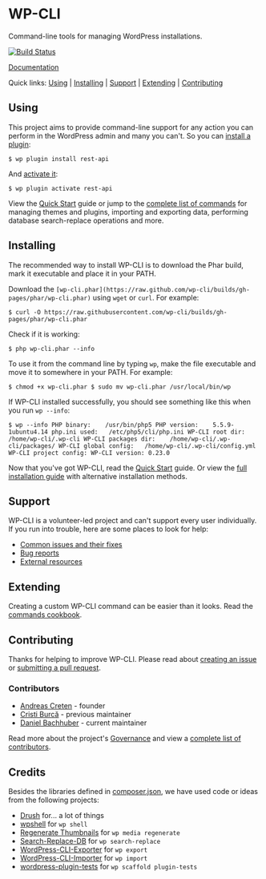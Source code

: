 # WP-CLI

Command-line tools for managing WordPress installations.

[![Build Status](https://travis-ci.org/wp-cli/wp-cli.png?branch=master)](https://travis-ci.org/wp-cli/wp-cli)

[Documentation](http://wp-cli.org/)

Quick links: [Using](#using) | [Installing](#installing) | [Support](#support) | [Extending](#extending) | [Contributing](#contributing)

## Using

This project aims to provide command-line support for any action you can perform in the WordPress admin and many you can't. So you can [install a plugin](http://wp-cli.org/commands/plugin/install/):

`
$ wp plugin install rest-api
`

And [activate it](http://wp-cli.org/commands/plugin/activate/):

`
$ wp plugin activate rest-api
`

View the [Quick Start](http://wp-cli.org/docs/quick-start/) guide or jump to the [complete list of commands](http://wp-cli.org/commands/) for managing themes and plugins, importing and exporting data, performing database search-replace operations and more.

## Installing

The recommended way to install WP-CLI is to download the Phar build, mark it executable and place it in your PATH.

Download the `[wp-cli.phar](https://raw.github.com/wp-cli/builds/gh-pages/phar/wp-cli.phar)` using `wget` or `curl`. For example:

`$ curl -O https://raw.githubusercontent.com/wp-cli/builds/gh-pages/phar/wp-cli.phar`

Check if it is working:

`$ php wp-cli.phar --info`

To use it from the command line by typing `wp`, make the file executable and move it to somewhere in your PATH. For example:

`
$ chmod +x wp-cli.phar
$ sudo mv wp-cli.phar /usr/local/bin/wp
`

If WP-CLI installed successfully, you should see something like this when you run `wp --info`:

`
$ wp --info
PHP binary:    /usr/bin/php5
PHP version:    5.5.9-1ubuntu4.14
php.ini used:   /etc/php5/cli/php.ini
WP-CLI root dir:        /home/wp-cli/.wp-cli
WP-CLI packages dir:    /home/wp-cli/.wp-cli/packages/
WP-CLI global config:   /home/wp-cli/.wp-cli/config.yml
WP-CLI project config:
WP-CLI version: 0.23.0
`

Now that you've got WP-CLI, read the [Quick Start](http://wp-cli.org/docs/quick-start/) guide. Or view the [full installation guide](http://wp-cli.org/docs/installing/) with alternative installation methods.

## Support

WP-CLI is a volunteer-led project and can't support every user individually. If you run into trouble, here are some places to look for help:

- [Common issues and their fixes](http://wp-cli.org/docs/common-issues/)
- [Bug reports](http://wp-cli.org/docs/bug-reports/)
- [External resources](http://wp-cli.org/docs/external-resources/)

## Extending

Creating a custom WP-CLI command can be easier than it looks. Read the [commands cookbook](http://wp-cli.org/docs/commands-cookbook/).

## Contributing

Thanks for helping to improve WP-CLI. Please read about [creating an issue](http://wp-cli.org/docs/bug-reports/) or [submitting a pull request](http://wp-cli.org/docs/pull-requests/).

### Contributors
* [Andreas Creten](https://github.com/andreascreten) - founder
* [Cristi Burcă](https://github.com/scribu) - previous maintainer
* [Daniel Bachhuber](https://github.com/danielbachhuber/) - current maintainer

Read more about the project's [Governance](http://wp-cli.org/docs/governance/) and view a [complete list of contributors](https://github.com/wp-cli/wp-cli/contributors).

## Credits

Besides the libraries defined in [composer.json](composer.json), we have used code or ideas from the following projects:

* [Drush](http://drush.ws/) for... a lot of things
* [wpshell](http://code.trac.wordpress.org/browser/wpshell) for `wp shell`
* [Regenerate Thumbnails](http://wordpress.org/plugins/regenerate-thumbnails/) for `wp media regenerate`
* [Search-Replace-DB](https://github.com/interconnectit/Search-Replace-DB) for `wp search-replace`
* [WordPress-CLI-Exporter](https://github.com/Automattic/WordPress-CLI-Exporter) for `wp export`
* [WordPress-CLI-Importer](https://github.com/Automattic/WordPress-CLI-Importer) for `wp import`
* [wordpress-plugin-tests](https://github.com/benbalter/wordpress-plugin-tests/) for `wp scaffold plugin-tests`
